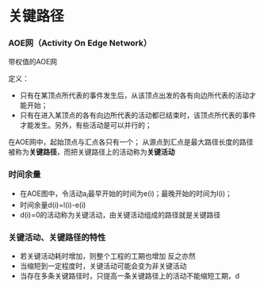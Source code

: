 # 关键路径

### AOE网（Activity On Edge Network）
带权值的AOE网

定义：
- 只有在某顶点所代表的事件发生后，从该顶点出发的各有向边所代表的活动才能开始；
- 只有在进入某顶点的各有向边所代表的活动都已结束时，该顶点所代表的事件才能发生。另外，有些活动是可以并行的；

在AOE网中，起始顶点与汇点各只有一个；
从源点到汇点是最大路径长度的路径被称为**关键路径**，而把关键路径上的活动称为**关键活动**


### 时间余量
- 在AOE图中，令活动a$_i$最早开始的时间为e(i)；最晚开始的时间为l(i)；
- 时间余量d(i)=l(i)-e(i)
- d(i)=0的活动称为关键活动，由关键活动组成的路径就是关键路径

### 关键活动、关键路径的特性
- 若关键活动耗时增加，则整个工程的工期也增加
反之亦然
- 当缩短到一定程度时，关键活动可能会变为非关键活动
- 当存在多条关键路径时，只提高一条关键路径上的活动不能缩短工期，d
<!--stackedit_data:
eyJoaXN0b3J5IjpbLTE2OTk2MTU2NzEsLTIwMDQwOTk0MzgsLT
EwMTIxODY4ODcsMTY2NDY5OTY4OSwxNzEwNDY1NzE3XX0=
-->